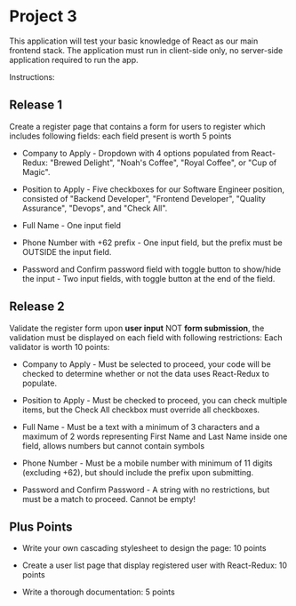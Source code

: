 # Project 3

This application will test your basic knowledge of React as our main frontend stack. The application must run in client-side only, no server-side application required to run the app.

Instructions:

## Release 1

Create a register page that contains a form for users to register which includes following fields: each field present is worth 5 points
- Company to Apply - Dropdown with 4 options populated from React-Redux: "Brewed Delight", "Noah's Coffee", "Royal Coffee", or "Cup of Magic".

- Position to Apply - Five checkboxes for our Software Engineer position, consisted of "Backend Developer", "Frontend Developer", "Quality Assurance", "Devops", and "Check All".

- Full Name - One input field

- Phone Number with +62 prefix - One input field, but the prefix must be OUTSIDE the input field.

- Password and Confirm password field with toggle button to show/hide the input - Two input fields, with toggle button at the end of the field.


## Release 2

Validate the register form upon **user input** NOT **form submission**, the validation must be displayed on each field with following restrictions: Each validator is worth 10 points:

- Company to Apply - Must be selected to proceed, your code will be checked to determine whether or not the data uses React-Redux to populate.

- Position to Apply - Must be checked to proceed, you can check multiple items, but the Check All checkbox must override all checkboxes.

- Full Name - Must be a text with a minimum of 3 characters and a maximum of 2 words representing First Name and Last Name inside one field, allows numbers but cannot contain symbols

- Phone Number - Must be a mobile number with minimum of 11 digits (excluding +62), but should include the prefix upon submitting.

- Password and Confirm Password - A string with no restrictions, but must be a match to proceed. Cannot be empty!
    
## Plus Points

- Write your own cascading stylesheet to design the page: 10 points

- Create a user list page that display registered user with React-Redux: 10 points

- Write a thorough documentation: 5 points